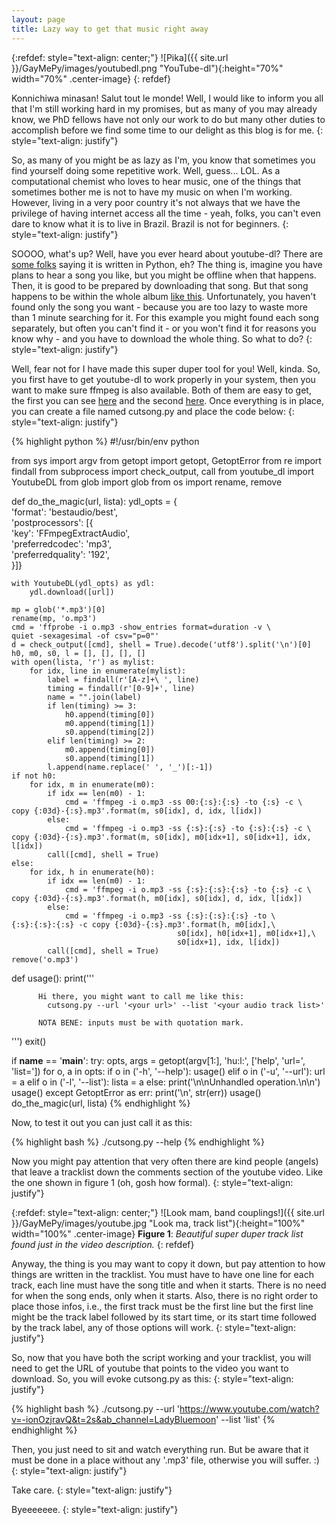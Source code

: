 ```yaml
---
layout: page
title: Lazy way to get that music right away
---
```


{:refdef: style="text-align: center;"}
![Pika]({{ site.url }}/GayMePy/images/youtubedl.png "YouTube-dl"){:height="70%" width="70%" .center-image}
{: refdef}

Konnichiwa minasan! Salut tout le monde! Well, I would like to inform you all that I'm still working hard in my promises, but as many of you may already know, we PhD fellows have not only our work to do but many other duties to accomplish before we find some time to our delight as this blog is for me.
{: style="text-align: justify"}

So, as many of you might be as lazy as I'm, you know that sometimes you find yourself doing some repetitive work. Well, guess... LOL. As a computational chemist who loves to hear music, one of the things that sometimes bother me is not to have my music on when I'm working. However, living in a very poor country it's not always that we have the privilege of having internet access all the time - yeah, folks, you can't even dare to know what it is to live in Brazil. Brazil is not for beginners.
{: style="text-align: justify"}

SOOOO, what's up? Well, have you ever heard about youtube-dl? There are [some folks](https://github.com/ytdl-org/youtube-dl/) saying it is written in Python, eh? The thing is, imagine you have plans to hear a song you like, but you might be offline when that happens. Then, it is good to be prepared by downloading that song. But that song happens to be within the whole album [like this](https://www.youtube.com/watch?v=-ionOzjravQ&t=1s&ab_channel=LadyBluemoon). Unfortunately, you haven't found only the song you want - because you are too lazy to waste more than 1 minute searching for it. For this example you might found each song separately, but often you can't find it - or you won't find it for reasons you know why - and you have to download the whole thing. So what to do?
{: style="text-align: justify"}

Well, fear not for I have made this super duper tool for you! Well, kinda. So, you first have to get youtube-dl to work properly in your system, then you want to make sure ffmpeg is also available. Both of them are easy to get, the first you can see [here](https://ytdl-org.github.io/youtube-dl/download.html) and the second [here](https://ffmpeg.org/download.html). Once everything is in place, you can create a file named cutsong.py and place the code below:
{: style="text-align: justify"}

{% highlight python %}
#!/usr/bin/env python

from sys import argv
from getopt import getopt, GetoptError
from re import findall
from subprocess import check_output, call
from youtube_dl import YoutubeDL
from glob import glob
from os import rename, remove

def do_the_magic(url, lista):
    ydl_opts = {\
        'format': 'bestaudio/best',\
        'postprocessors': [{\
            'key': 'FFmpegExtractAudio',\
            'preferredcodec': 'mp3',\
            'preferredquality': '192',\
        }]}
    
    with YoutubeDL(ydl_opts) as ydl:
        ydl.download([url])

    mp = glob('*.mp3')[0]
    rename(mp, 'o.mp3')
    cmd = 'ffprobe -i o.mp3 -show_entries format=duration -v \
    quiet -sexagesimal -of csv="p=0"'
    d = check_output([cmd], shell = True).decode('utf8').split('\n')[0]
    h0, m0, s0, l = [], [], [], []
    with open(lista, 'r') as mylist:
        for idx, line in enumerate(mylist):
            label = findall(r'[A-z]+\ ', line)
            timing = findall(r'[0-9]+', line)
            name = "".join(label)
            if len(timing) >= 3:
                h0.append(timing[0])
                m0.append(timing[1])
                s0.append(timing[2])
            elif len(timing) >= 2:
                m0.append(timing[0])
                s0.append(timing[1])
            l.append(name.replace(' ', '_')[:-1])
    if not h0:
        for idx, m in enumerate(m0):
            if idx == len(m0) - 1:
                cmd = 'ffmpeg -i o.mp3 -ss 00:{:s}:{:s} -to {:s} -c \
    copy {:03d}-{:s}.mp3'.format(m, s0[idx], d, idx, l[idx])
            else:
                cmd = 'ffmpeg -i o.mp3 -ss {:s}:{:s} -to {:s}:{:s} -c \
    copy {:03d}-{:s}.mp3'.format(m, s0[idx], m0[idx+1], s0[idx+1], idx, l[idx])
            call([cmd], shell = True)
    else:
        for idx, h in enumerate(h0):
            if idx == len(m0) - 1:
                cmd = 'ffmpeg -i o.mp3 -ss {:s}:{:s}:{:s} -to {:s} -c \
    copy {:03d}-{:s}.mp3'.format(h, m0[idx], s0[idx], d, idx, l[idx])
            else:
                cmd = 'ffmpeg -i o.mp3 -ss {:s}:{:s}:{:s} -to \
    {:s}:{:s}:{:s} -c copy {:03d}-{:s}.mp3'.format(h, m0[idx],\
                                         s0[idx], h0[idx+1], m0[idx+1],\
                                         s0[idx+1], idx, l[idx])
            call([cmd], shell = True)
    remove('o.mp3')

def usage():
    print('''

          Hi there, you might want to call me like this:
            cutsong.py --url '<your url>' --list '<your audio track list>'

          NOTA BENE: inputs must be with quotation mark.

''')
    exit()

if __name__ == '__main__':
    try:
        opts, args = getopt(argv[1:], 'hu:l:', ['help', 'url=', 'list='])
        for o, a in opts:
            if o in ('-h', '--help'):
                usage()
            elif o in ('-u', '--url'):
                url = a
            elif o in ('-l', '--list'):
                lista = a
            else:
                print('\n\nUnhandled operation.\n\n')
                usage()
    except GetoptError as err:
        print('\n', str(err))
        usage()
    do_the_magic(url, lista)
{% endhighlight %}

Now, to test it out you can just call it as this:

{% highlight bash %}
./cutsong.py --help
{% endhighlight %}

Now you might pay attention that very often there are kind people (angels) that leave a tracklist down the comments section of the youtube video. Like the one shown in figure 1 (oh, gosh how formal).
{: style="text-align: justify"}

{:refdef: style="text-align: center;"}
![Look mam, band couplings!]({{ site.url }}/GayMePy/images/youtube.jpg "Look ma, track list"){:height="100%" width="100%" .center-image}
**Figure 1**: *Beautiful super duper track list found just in the video description.*
{: refdef}

Anyway, the thing is you may want to copy it down, but pay attention to how things are written in the tracklist. You must have to have one line for each track, each line must have the song title and when it starts. There is no need for when the song ends, only when it starts. Also, there is no right order to place those infos, i.e., the first track must be the first line but the first line might be the track label followed by its start time, or its start time followed by the track label, any of those options will work.
{: style="text-align: justify"}

So, now that you have both the script working and your tracklist, you will need to get the URL of youtube that points to the video you want to download. So, you will evoke cutsong.py as this:
{: style="text-align: justify"}

{% highlight bash %}
./cutsong.py --url 'https://www.youtube.com/watch?v=-ionOzjravQ&t=2s&ab_channel=LadyBluemoon' --list 'list'
{% endhighlight %}

Then, you just need to sit and watch everything run. But be aware that it must be done in a place without any '.mp3' file, otherwise you will suffer. :)
{: style="text-align: justify"}

Take care.
{: style="text-align: justify"}

Byeeeeeee.
{: style="text-align: justify"}
